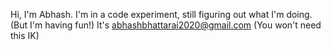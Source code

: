 Hi, I'm Abhash. 
I'm in a code experiment, still figuring out what I'm doing. (But I'm having fun!)
It's abhashbhattarai2020@gmail.com (You won't need this IK)
